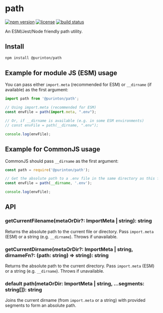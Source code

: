 # path

[![npm version](https://img.shields.io/npm/v/@purinton/path.svg)](https://www.npmjs.com/package/@purinton/path) [![license](https://img.shields.io/github/license/purinton/path.svg)](LICENSE) [![build status](https://github.com/purinton/path/actions/workflows/nodejs.yml/badge.svg)](https://github.com/purinton/path/actions)

An ESM/Jest/Node friendly path utility.

## Install

```bash
npm install @purinton/path
```

## Example for module JS (ESM) usage

You can pass either `import.meta` (recommended for ESM) or `__dirname` (if available) as the first argument:

```js
import path from '@purinton/path';

// Using import.meta (recommended for ESM)
const envFile = path(import.meta, ".env");

// Or, if __dirname is available (e.g. in some ESM environments)
// const envFile = path(__dirname, ".env");

console.log(envFile);
```

## Example for CommonJS usage

CommonJS should pass `__dirname` as the first argument:

```js
const path = require('@purinton/path');

// Get the absolute path to a .env file in the same directory as this file
const envFile = path(__dirname, '.env');

console.log(envFile);
```

## API

### getCurrentFilename(metaOrDir?: ImportMeta | string): string

Returns the absolute path to the current file or directory. Pass `import.meta` (ESM) or a string (e.g. `__dirname`). Throws if unavailable.

### getCurrentDirname(metaOrDir?: ImportMeta | string, dirnameFn?: (path: string) => string): string

Returns the absolute path to the current directory. Pass `import.meta` (ESM) or a string (e.g. `__dirname`). Throws if unavailable.

### default path(metaOrDir: ImportMeta | string, ...segments: string[]): string

Joins the current dirname (from `import.meta` or a string) with provided segments to form an absolute path.
